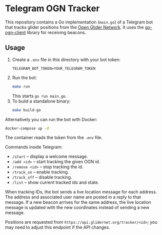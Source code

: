 # Telegram OGN Tracker
This repository contains a Go implementation (`main.go`) of a Telegram bot that tracks glider positions from the [Open Glider Network](https://www.glidernet.org/). It uses the [go-ogn-client](https://github.com/evtaccount/ogn-client) library for receiving beacons.

## Usage

1. Create a `.env` file in this directory with your bot token:
   ```
   TELEGRAM_BOT_TOKEN=YOUR_TELEGRAM_TOKEN
   ```
2. Run the bot:
   ```sh
   make run
   ```
   This starts `go run main.go`.
3. To build a standalone binary:
    ```sh
    make build-go
    ```

Alternatively you can run the bot with Docker:

```sh
docker-compose up -d
```

The container reads the token from the `.env` file.

Commands inside Telegram:
- `/start` – display a welcome message.
- `/add <id>` – start tracking the given OGN id.
- `/remove <id>` – stop tracking the id.
- `/track_on` – enable tracking.
- `/track_off` – disable tracking.
- `/list` – show current tracked ids and state.

When tracking IDs, the bot sends a live location message for each address. The
address and associated user name are posted in a reply to that message. If a new
beacon arrives for the same address, the live location message is updated with
the new coordinates instead of sending a new message.

Positions are requested from `https://api.glidernet.org/tracker/<id>`; you may
need to adjust this endpoint if the API changes.
